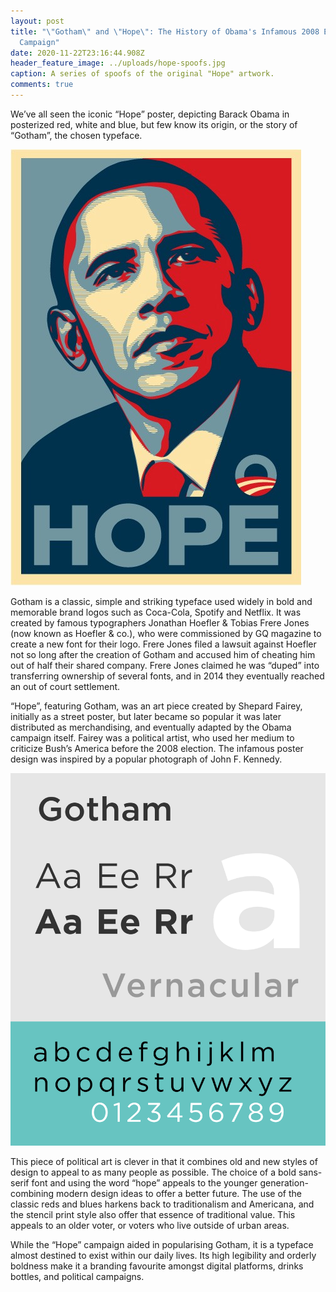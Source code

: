 ```yaml
---
layout: post
title: "\"Gotham\" and \"Hope\": The History of Obama's Infamous 2008 Election
  Campaign"
date: 2020-11-22T23:16:44.908Z
header_feature_image: ../uploads/hope-spoofs.jpg
caption: A series of spoofs of the original "Hope" artwork.
comments: true
---
```

We’ve all seen the iconic “Hope” poster, depicting Barack Obama in posterized red, white and blue, but few know its origin, or the story of “Gotham”, the chosen typeface.

![A copy of the original "Hope" artwork by Shepard Fairey.](../uploads/hope.jpeg)

Gotham is a classic, simple and striking typeface used widely in bold and memorable brand logos such as Coca-Cola, Spotify and Netflix. It was created by famous typographers Jonathan Hoefler & Tobias Frere Jones (now known as Hoefler & co.), who were commissioned by GQ magazine to create a new font for their logo. Frere Jones filed a lawsuit against Hoefler not so long after the creation of Gotham and accused him of cheating him out of half their shared company. Frere Jones claimed he was “duped” into transferring ownership of several fonts, and in 2014 they eventually reached an out of court settlement.

“Hope”, featuring Gotham, was an art piece created by Shepard Fairey, initially as a street poster, but later became so popular it was later distributed as merchandising, and eventually adapted by the Obama campaign itself. Fairey was a political artist, who used her medium to criticize Bush’s America before the 2008 election. The infamous poster design was inspired by a popular photograph of John F. Kennedy.

!["Gotham" type specimen, referred to as "masculine, new and fresh" by its creator Frere-Jones.](../uploads/gotham.png)

This piece of political art is clever in that it combines old and new styles of design to appeal to as many people as possible. The choice of a bold sans-serif font and using the word “hope” appeals to the younger generation- combining modern design ideas to offer a better future. The use of the classic reds and blues harkens back to traditionalism and Americana, and the stencil print style also offer that essence of traditional value. This appeals to an older voter, or voters who live outside of urban areas.

While the “Hope” campaign aided in popularising Gotham, it is a typeface almost destined to exist within our daily lives. Its high legibility and orderly boldness make it a branding favourite amongst digital platforms, drinks bottles, and political campaigns.